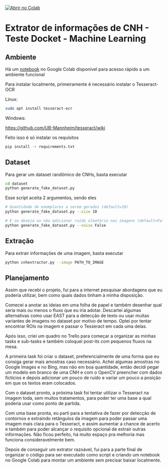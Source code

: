 [![Abrir no Colab](https://colab.research.google.com/assets/colab-badge.svg)](https://colab.research.google.com/drive/1HLMKyHIk-Z7jpr0slUPqCMbKwVAl-PSe?usp=sharing)
# Extrator de informações de CNH - Teste Docket - Machine Learning

## Ambiente
Há um [notebook](https://colab.research.google.com/drive/1HLMKyHIk-Z7jpr0slUPqCMbKwVAl-PSe?usp=sharing) no Google Colab disponível para acesso rápido a um ambiente funcional

Para instalar localmente, primeiramente é necessário instalar o Tesseract-OCR

Linux:
```bash
sudo apt install tesseract-ocr
```
Windows:

https://github.com/UB-Mannheim/tesseract/wiki

Feito isso é só instalar os requisitos

```bash
pip install -r requirements.txt
```
## Dataset
Para gerar um dataset randômico de CNHs, basta executar
```bash
cd dataset
python generate_fake_dataset.py
```
Esse script aceita 2 argumentos, sendo eles

```bash
# Quantidade de exemplares a serem gerados (default=10)
python generate_fake_dataset.py --size 10

# E se deseja ou não adicionar ruído aleatório nas imagens (default=False)
python generate_fake_dataset.py --noise False
```
## Extração
Para extrair informações de uma imagem, basta executar
```bash
python cnhextractor.py --image PATH_TO_IMAGE
```
## Planejamento
Assim que recebi o projeto, fui para a internet pesquisar abordagens que eu poderia utilizar, bem como quais dados tinham à minha disposição. 

Comecei a anotar as ideias em uma folha de papel e também desenhar qual seria mais ou menos o fluxo que eu iria adotar. Descartei algumas alternativas como usar EAST para a detecção de texto ou usar muitas variantes de imagens no dataset por motivo de tempo. Optei por tentar encontrar ROIs na imagem e passar o Tesseract em cada uma delas. 

Após isso, criei um quadro no Trello para começar a organizar as minhas tasks e sub-tasks e também coloquei post-its com pequenos fluxos na mesa.

A primeira task foi criar o dataset, preferencialmente de uma forma que eu consiga gerar mais amostras caso necessário. Achei algumas amostras no Google Images e no Bing, mas não em boa quantidade, então decidi pegar um modelo em branco de uma CNH e com o OpenCV preencher com dados fictícios e depois adicionar um pouco de ruído e variar um pouco a posição em que os textos eram colocados.

Com o dataset pronto,  a próxima task foi tentar utilizar o Tesseract na imagem toda, sem muitos tratamentos, para poder ter uma base a qual poderia usar como ponto de partida.

Com uma base pronta, eu parti para a tentativa de fazer por detecção de contornos e extraindo retângulos da imagem para poder passar uma imagem mais clara para o Tesseract, e assim aumentar a chance de acerto e também para poder alcançar o requisito opcional de extrair outras informações. Não ficou perfeito, há muito espaço pra melhoria mas funciona consideravelmente bem.

Depois de conseguir um extrator razoável, fui para a parte final de organizar o código para ser executado como script e criando um notebook no Google Colab para montar um ambiente sem precisar baixar localmente.
